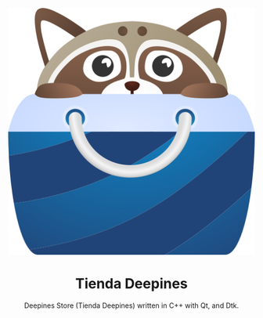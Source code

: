 <center><img src="https://raw.githubusercontent.com/deepin-espanol/tienda-deepines/main/deepines.svg">

# Tienda Deepines
Deepines Store (Tienda Deepines) written in C++ with Qt, and Dtk.
